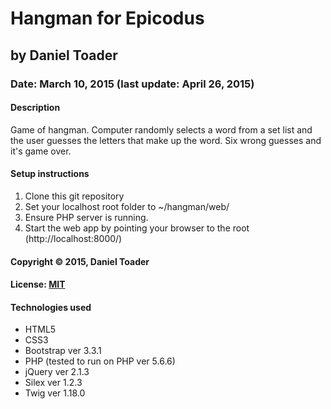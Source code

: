 # Hangman for Epicodus
## by Daniel Toader
### Date: March 10, 2015 (last update: April 26, 2015)
#### Description
Game of hangman. Computer randomly selects a word from a set list and the user
guesses the letters that make up the word. Six wrong guesses and it's game over.

#### Setup instructions
1. Clone this git repository
2. Set your localhost root folder to ~/hangman/web/
3. Ensure PHP server is running.
4. Start the web app by pointing your browser to the root (http://localhost:8000/)  

#### Copyright © 2015, Daniel Toader  

#### License: [MIT](https://github.com/twbs/bootstrap/blob/master/LICENSE)

#### Technologies used
- HTML5
- CSS3
- Bootstrap ver 3.3.1
- PHP (tested to run on PHP ver 5.6.6)
- jQuery ver 2.1.3
- Silex ver 1.2.3
- Twig ver 1.18.0
